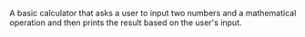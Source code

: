 
A basic calculator that asks a user to input two numbers and a mathematical operation and then prints the result based on the user's input.
